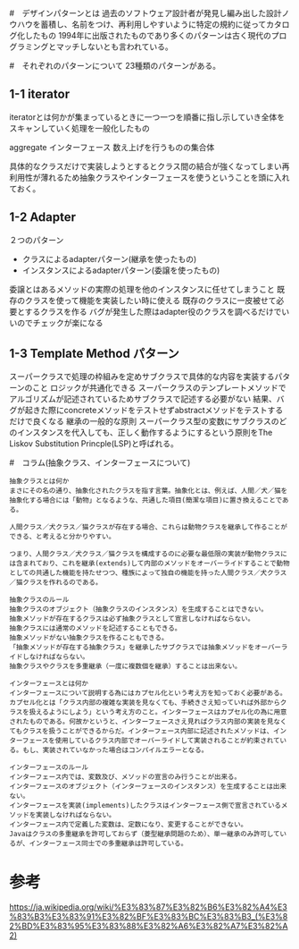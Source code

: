 #　デザインパターンとは
過去のソフトウェア設計者が発見し編み出した設計ノウハウを蓄積し、名前をつけ、再利用しやすいように特定の規約に従ってカタログ化したもの
1994年に出版されたものであり多くのパターンは古く現代のプログラミングとマッチしないとも言われている。

#　それぞれのパターンについて
23種類のパターンがある。

## 1-1 iterator

iteratorとは何かが集まっているときに一つ一つを順番に指し示していき全体をスキャンしていく処理を一般化したもの

aggregate インターフェース
数え上げを行うものの集合体

具体的なクラスだけで実装しようとするとクラス間の結合が強くなってしまい再利用性が薄れるため抽象クラスやインターフェースを使うということを頭に入れておく。

## 1-2 Adapter
２つのパターン
- クラスによるadapterパターン(継承を使ったもの)
- インスタンスによるadapterパターン(委譲を使ったもの)

委譲とはあるメソッドの実際の処理を他のインスタンスに任せてしまうこと
既存のクラスを使って機能を実装したい時に使える
既存のクラスに一皮被せて必要とするクラスを作る
バグが発生した際はadapter役のクラスを調べるだけでいいのでチェックが楽になる

## 1-3 Template Method パターン
スーパークラスで処理の枠組みを定めサブクラスで具体的な内容を実装するパターンのこと
ロジックが共通化できる
スーパークラスのテンプレートメソッドでアルゴリズムが記述されているためサブクラスで記述する必要がない
結果、バグが起きた際にconcreteメソッドをテストせずabstractメソッドをテストするだけで良くなる
継承の一般的な原則
スーパークラス型の変数にサブクラスのどのインスタンスを代入しても、正しく動作するようにするという原則をThe Liskov Substitution Princple(LSP)と呼ばれる。


#　コラム(抽象クラス、インターフェースについて)
```
抽象クラスとは何か
まさにその名の通り、抽象化されたクラスを指す言葉。抽象化とは、例えば、人間／犬／猫を抽象化する場合には「動物」となるような、共通した項目(簡潔な項目)に置き換えることである。

人間クラス／犬クラス／猫クラスが存在する場合、これらは動物クラスを継承して作ることができる、と考えると分かりやすい。

つまり、人間クラス／犬クラス／猫クラスを構成するのに必要な最低限の実装が動物クラスには含まれており、これを継承(extends)して内部のメソッドをオーバーライドすることで動物としての共通した機能を持たせつつ、種族によって独自の機能を持った人間クラス／犬クラス／猫クラスを作れるのである。

抽象クラスのルール
抽象クラスのオブジェクト（抽象クラスのインスタンス）を生成することはできない。
抽象メソッドが存在するクラスは必ず抽象クラスとして宣言しなければならない。
抽象クラスには通常のメソッドを記述することもできる。
抽象メソッドがない抽象クラスを作ることもできる。
「抽象メソッドが存在する抽象クラス」を継承したサブクラスでは抽象メソッドをオーバーライドしなければならない。
抽象クラスやクラスを多重継承（一度に複数個を継承）することは出来ない。
```

```
インターフェースとは何か
インターフェースについて説明する為にはカプセル化という考え方を知っておく必要がある。
カプセル化とは「クラス内部の複雑な実装を見なくても、手続きさえ知っていれば外部からクラスを扱えるようにしよう」という考え方のこと。インターフェースはカプセル化の為に用意されたものである。何故かというと、インターフェースさえ見ればクラス内部の実装を見なくてもクラスを扱うことができるからだ。インターフェース内部に記述されたメソッドは、インターフェースを使用しているクラス内部でオーバーライドして実装されることが約束されている。もし、実装されていなかった場合はコンパイルエラーとなる。

インターフェースのルール
インターフェース内では、変数及び、メソッドの宣言のみ行うことが出来る。
インターフェースのオブジェクト（インターフェースのインスタンス）を生成することは出来ない。
インターフェースを実装(implements)したクラスはインターフェース側で宣言されているメソッドを実装しなければならない。
インターフェース内で定義した変数は、定数になり、変更することができない。
Javaはクラスの多重継承を許可しておらず（菱型継承問題のため）、単一継承のみ許可しているが、インターフェース同士での多重継承は許可している。
```


# 参考
https://ja.wikipedia.org/wiki/%E3%83%87%E3%82%B6%E3%82%A4%E3%83%B3%E3%83%91%E3%82%BF%E3%83%BC%E3%83%B3_(%E3%82%BD%E3%83%95%E3%83%88%E3%82%A6%E3%82%A7%E3%82%A2)
